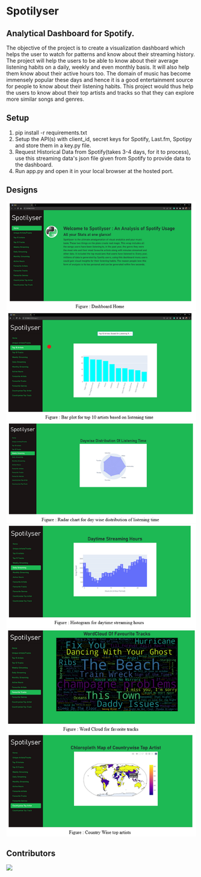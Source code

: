 # Spotilyser
## Analytical Dashboard for Spotify.
<p>The objective of the project is to create a visualization dashboard which helps the user to watch for patterns and know about their streaming history. The project will help the users to be able to know about their average listening habits on a daily, weekly and even monthly basis. It will also help them know about their active hours too. The domain of music has become immensely popular these days and hence it is a good entertainment source for people to know about their listening habits. This project would thus help the users to know about their top artists and tracks so that they can explore more similar songs and genres.</p>

## Setup
1. pip install -r requirements.txt
2. Setup the API(s) with client_id, secret keys for Spotify, Last.fm, Spotipy and store them in a key.py file.
3. Request Historical Data from Spotify(takes 3-4 days, for it to process), use this streaming data's json file given from Spotify to provide data to the dashboard.
4. Run app.py and open it in your local browser at the hosted port.

## Designs
<p align="center">
  <img  src="img/1.png">
  <img  src="img/2.png">
  <img  src="img/3.png">
  <img  src="img/4.png">
  <img  src="img/5.png">
  <img  src="img/6.png">
</p>

## Contributors

<a href="https://github.com/avats101/Spotilyser/graphs/contributors">
  <img src="https://contrib.rocks/image?repo=avats101/Spotilyser" />
</a>
